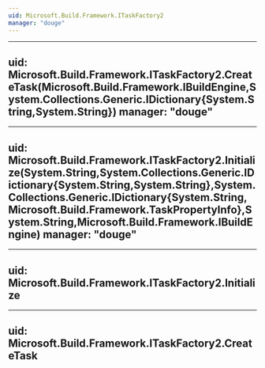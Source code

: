 ```yaml
---
uid: Microsoft.Build.Framework.ITaskFactory2
manager: "douge"
---
```


---
uid: Microsoft.Build.Framework.ITaskFactory2.CreateTask(Microsoft.Build.Framework.IBuildEngine,System.Collections.Generic.IDictionary{System.String,System.String})
manager: "douge"
---

---
uid: Microsoft.Build.Framework.ITaskFactory2.Initialize(System.String,System.Collections.Generic.IDictionary{System.String,System.String},System.Collections.Generic.IDictionary{System.String,Microsoft.Build.Framework.TaskPropertyInfo},System.String,Microsoft.Build.Framework.IBuildEngine)
manager: "douge"
---

---
uid: Microsoft.Build.Framework.ITaskFactory2.Initialize
---

---
uid: Microsoft.Build.Framework.ITaskFactory2.CreateTask
---
